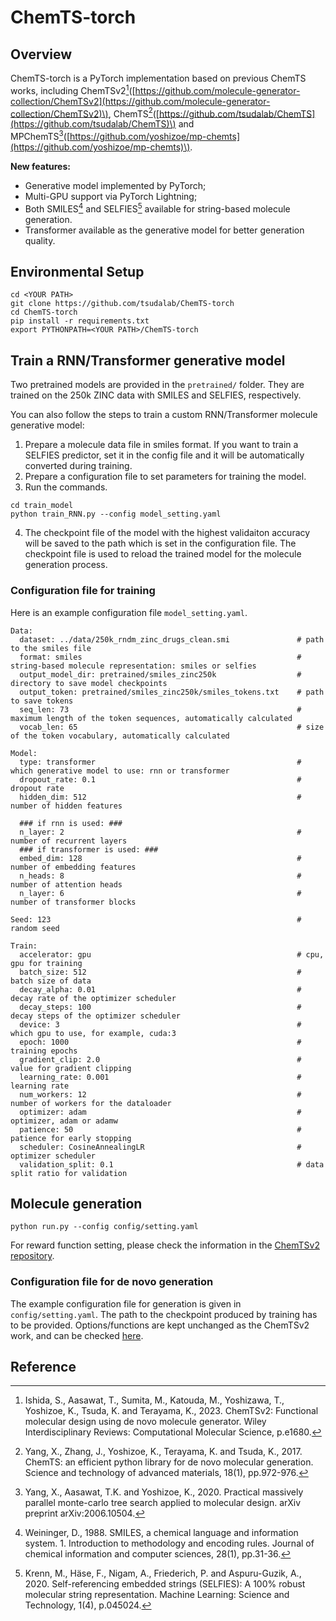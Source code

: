 # ChemTS-torch

## Overview
ChemTS-torch is a PyTorch implementation based on previous ChemTS works, including ChemTSv2[^1]\([https://github.com/molecule-generator-collection/ChemTSv2](https://github.com/molecule-generator-collection/ChemTSv2)\), ChemTS[^2]\([https://github.com/tsudalab/ChemTS](https://github.com/tsudalab/ChemTS)\) and MPChemTS[^3]\([https://github.com/yoshizoe/mp-chemts](https://github.com/yoshizoe/mp-chemts)\).

**New features:**
- Generative model implemented by PyTorch;
- Multi-GPU support via PyTorch Lightning;
- Both SMILES[^4] and SELFIES[^5] available for string-based molecule generation.
- Transformer available as the generative model for better generation quality.

## Environmental Setup
```
cd <YOUR PATH>
git clone https://github.com/tsudalab/ChemTS-torch
cd ChemTS-torch
pip install -r requirements.txt
export PYTHONPATH=<YOUR PATH>/ChemTS-torch
```

## Train a RNN/Transformer generative model

Two pretrained models are provided in the `pretrained/` folder. They are trained on the 250k ZINC data with SMILES and SELFIES, respectively.

You can also follow the steps to train a custom RNN/Transformer molecule generative model:

1. Prepare a molecule data file in smiles format. If you want to train a SELFIES predictor, set it in the config file and it will be automatically converted during training.
2. Prepare a configuration file to set parameters for training the model.
3. Run the commands.
```
cd train_model
python train_RNN.py --config model_setting.yaml
```
4. The checkpoint file of the model with the highest validaiton accuracy will be saved to the path which is set in the configuration file. The checkpoint file is used to reload the trained model for the molecule generation process.

### Configuration file for training

Here is an example configuration file `model_setting.yaml`.

```
Data:
  dataset: ../data/250k_rndm_zinc_drugs_clean.smi               # path to the smiles file
  format: smiles                                                # string-based molecule representation: smiles or selfies
  output_model_dir: pretrained/smiles_zinc250k                  # directory to save model checkpoints
  output_token: pretrained/smiles_zinc250k/smiles_tokens.txt    # path to save tokens
  seq_len: 73                                                   # maximum length of the token sequences, automatically calculated
  vocab_len: 65                                                 # size of the token vocabulary, automatically calculated

Model:
  type: transformer                                             # which generative model to use: rnn or transformer
  dropout_rate: 0.1                                             # dropout rate
  hidden_dim: 512                                               # number of hidden features

  ### if rnn is used: ###
  n_layer: 2                                                    # number of recurrent layers
  ### if transformer is used: ###
  embed_dim: 128                                                # number of embedding features
  n_heads: 8                                                    # number of attention heads
  n_layer: 6                                                    # number of transformer blocks

Seed: 123                                                       # random seed

Train:
  accelerator: gpu                                              # cpu, gpu for training
  batch_size: 512                                               # batch size of data
  decay_alpha: 0.01                                             # decay rate of the optimizer scheduler
  decay_steps: 100                                              # decay steps of the optimizer scheduler
  device: 3                                                     # which gpu to use, for example, cuda:3
  epoch: 1000                                                   # training epochs
  gradient_clip: 2.0                                            # value for gradient clipping
  learning_rate: 0.001                                          # learning rate
  num_workers: 12                                               # number of workers for the dataloader
  optimizer: adam                                               # optimizer, adam or adamw
  patience: 50                                                  # patience for early stopping
  scheduler: CosineAnnealingLR                                  # optimizer scheduler
  validation_split: 0.1                                         # data split ratio for validation
```

## Molecule generation

```
python run.py --config config/setting.yaml
```
For reward function setting, please check the information in the [ChemTSv2 repository](https://github.com/molecule-generator-collection/ChemTSv2#example-usage-pushpin).

### Configuration file for de novo generation

The example configuration file for generation is given in `config/setting.yaml`. The path to the checkpoint produced by training has to be provided. Options/functions are kept unchanged as the ChemTSv2 work, and can be checked [here](https://github.com/molecule-generator-collection/ChemTSv2#support-optionfunction-pushpin).

## Reference
[^1]: Ishida, S., Aasawat, T., Sumita, M., Katouda, M., Yoshizawa, T., Yoshizoe, K., Tsuda, K. and Terayama, K., 2023. ChemTSv2: Functional molecular design using de novo molecule generator. Wiley Interdisciplinary Reviews: Computational Molecular Science, p.e1680.

[^2]: Yang, X., Zhang, J., Yoshizoe, K., Terayama, K. and Tsuda, K., 2017. ChemTS: an efficient python library for de novo molecular generation. Science and technology of advanced materials, 18(1), pp.972-976.

[^3]: Yang, X., Aasawat, T.K. and Yoshizoe, K., 2020. Practical massively parallel monte-carlo tree search applied to molecular design. arXiv preprint arXiv:2006.10504.

[^4]: Weininger, D., 1988. SMILES, a chemical language and information system. 1. Introduction to methodology and encoding rules. Journal of chemical information and computer sciences, 28(1), pp.31-36.

[^5]: Krenn, M., Häse, F., Nigam, A., Friederich, P. and Aspuru-Guzik, A., 2020. Self-referencing embedded strings (SELFIES): A 100% robust molecular string representation. Machine Learning: Science and Technology, 1(4), p.045024.
